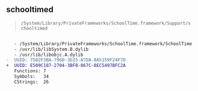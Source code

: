 ## schooltimed

> `/System/Library/PrivateFrameworks/SchoolTime.framework/Support/schooltimed`

```diff

   - /System/Library/PrivateFrameworks/SchoolTime.framework/SchoolTime
   - /usr/lib/libSystem.B.dylib
   - /usr/lib/libobjc.A.dylib
-  UUID: 75B2F3BA-796D-3D25-A7DA-8A5159F24F7D
+  UUID: E509C187-2704-3BF8-867C-0EC5497BFC2A
   Functions: 7
   Symbols:   34
   CStrings:  26

```
